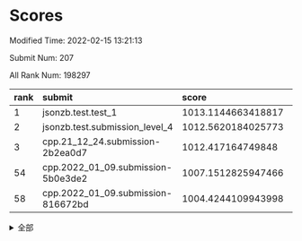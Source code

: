 # Scores

Modified Time: 2022-02-15 13:21:13

Submit Num: 207

All Rank Num: 198297

| rank |               submit               |       score        |       sigma        | pk_num |
| :--- | :--------------------------------- | :----------------- | :----------------- | :----- |
| 1    | jsonzb.test.test_1                 | 1013.1144663418817 | 0.8019276388153007 | 3831   |
| 2    | jsonzb.test.submission_level_4     | 1012.5620184025773 | 0.7984949435988024 | 3836   |
| 3    | cpp.21_12_24.submission-2b2ea0d7   | 1012.417164749848  | 0.8037423522108531 | 3832   |
| 54   | cpp.2022_01_09.submission-5b0e3de2 | 1007.1512825947466 | 0.728891665580387  | 3831   |
| 58   | cpp.2022_01_09.submission-816672bd | 1004.4244109943998 | 0.7104843979784932 | 3832   |


<details>
<summary>全部</summary>

| rank |                 submit                 |       score        |       sigma        | pk_num |
| :--- | :------------------------------------- | :----------------- | :----------------- | :----- |
| 1    | jsonzb.test.test_1                     | 1013.1144663418817 | 0.8019276388153007 | 3831   |
| 2    | jsonzb.test.submission_level_4         | 1012.5620184025773 | 0.7984949435988024 | 3836   |
| 3    | cpp.21_12_24.submission-2b2ea0d7       | 1012.417164749848  | 0.8037423522108531 | 3832   |
| 4    | gobigger.level_3.submission_level_3_4  | 1011.8404253418656 | 0.770049524649036  | 3826   |
| 5    | gobigger.level_3.submission_level_3_20 | 1011.5859528953151 | 0.7816983385017457 | 3830   |
| 6    | gobigger.level_3.submission_level_3_40 | 1011.5654667503563 | 0.7613630811642208 | 3833   |
| 7    | gobigger.level_3.submission_level_3_37 | 1011.0858620834617 | 0.7970262439230574 | 3826   |
| 8    | gobigger.level_3.submission_level_3_29 | 1011.037162324691  | 0.7727082917804432 | 3832   |
| 9    | gobigger.level_3.submission_level_3_35 | 1010.8532435522656 | 0.7702305936878227 | 3829   |
| 10   | gobigger.level_3.submission_level_3_10 | 1010.8479676765036 | 0.7695484659011899 | 3839   |
| 11   | gobigger.level_3.submission_level_3_12 | 1010.8214120215307 | 0.7748938308882848 | 3830   |
| 12   | gobigger.level_3.submission_level_3_22 | 1010.8077207138556 | 0.7765162880631818 | 3834   |
| 13   | gobigger.level_3.submission_level_3_23 | 1010.7163647149683 | 0.7479127787553551 | 3826   |
| 14   | gobigger.level_3.submission_level_3_18 | 1010.6438684427263 | 0.7589431399750731 | 3831   |
| 15   | gobigger.level_3.submission_level_3_2  | 1010.6140099983921 | 0.7661062958044673 | 3833   |
| 16   | gobigger.level_3.submission_level_3_14 | 1010.4664929929528 | 0.768825502679028  | 3831   |
| 17   | gobigger.level_3.submission_level_3_44 | 1010.3859542999112 | 0.7621734118771075 | 3831   |
| 18   | gobigger.level_3.submission_level_3_39 | 1010.3807840871883 | 0.7401786817930776 | 3828   |
| 19   | gobigger.level_3.submission_level_3_38 | 1010.3547523374583 | 0.7628495850790231 | 3836   |
| 20   | gobigger.level_3.submission_level_3_9  | 1010.2643312331347 | 0.7652668159935061 | 3829   |
| 21   | gobigger.level_3.submission_level_3_8  | 1010.2214570337213 | 0.7537740973799303 | 3832   |
| 22   | gobigger.level_3.submission_level_3_11 | 1010.1696446847089 | 0.7532462110166886 | 3834   |
| 23   | gobigger.level_3.submission_level_3_5  | 1010.040762908462  | 0.7642923009041126 | 3830   |
| 24   | gobigger.level_3.submission_level_3_3  | 1010.0057941114367 | 0.7498923745381483 | 3830   |
| 25   | gobigger.level_3.submission_level_3_26 | 1010.003960316672  | 0.7481904640856515 | 3826   |
| 26   | gobigger.level_3.submission_level_3_48 | 1009.9153373279388 | 0.7824654821721909 | 3835   |
| 27   | gobigger.level_3.submission_level_3_28 | 1009.9140140824555 | 0.7582524163157046 | 3835   |
| 28   | gobigger.level_3.submission_level_3_34 | 1009.913346176243  | 0.7782647257240358 | 3831   |
| 29   | gobigger.level_3.submission_level_3_17 | 1009.8926406001839 | 0.7633623194530724 | 3834   |
| 30   | gobigger.level_3.submission_level_3_13 | 1009.8825184266793 | 0.7674090695493175 | 3833   |
| 31   | gobigger.level_3.submission_level_3_47 | 1009.8783442443382 | 0.7357609855481393 | 3833   |
| 32   | gobigger.level_3.submission_level_3_43 | 1009.8041601496674 | 0.7354423202242851 | 3836   |
| 33   | gobigger.level_3.submission_level_3_1  | 1009.7490637652379 | 0.7472341184515863 | 3829   |
| 34   | gobigger.level_3.submission_level_3_45 | 1009.694362670022  | 0.7614436541951531 | 3833   |
| 35   | gobigger.level_3.submission_level_3_24 | 1009.6830637938015 | 0.749137232118492  | 3833   |
| 36   | gobigger.level_3.submission_level_3_0  | 1009.5956821021397 | 0.748851990744323  | 3834   |
| 37   | gobigger.level_3.submission_level_3_41 | 1009.4803671427602 | 0.772954222119547  | 3835   |
| 38   | gobigger.level_3.submission_level_3_32 | 1009.4709899057076 | 0.7538182348124378 | 3831   |
| 39   | gobigger.level_3.submission_level_3_42 | 1009.4612013507003 | 0.7477309498745498 | 3831   |
| 40   | gobigger.level_3.submission_level_3_49 | 1009.4436486571785 | 0.7598998937661032 | 3835   |
| 41   | gobigger.level_3.submission_level_3_36 | 1009.4066749969676 | 0.7393211454852123 | 3833   |
| 42   | gobigger.level_3.submission_level_3_19 | 1009.1882330011487 | 0.7351857038194659 | 3834   |
| 43   | gobigger.level_3.submission_level_3_30 | 1009.1855934794113 | 0.7623545878956828 | 3833   |
| 44   | gobigger.level_3.submission_level_3_46 | 1009.172720819697  | 0.7402894577785968 | 3837   |
| 45   | gobigger.level_3.submission_level_3_6  | 1008.9496386367781 | 0.7666630355372073 | 3835   |
| 46   | gobigger.level_3.submission_level_3_21 | 1008.9407788193727 | 0.719813969122793  | 3828   |
| 47   | gobigger.level_3.submission_level_3_7  | 1008.884223437113  | 0.7437148274515024 | 3834   |
| 48   | gobigger.level_3.submission_level_3_15 | 1008.7879249418222 | 0.7368460259784407 | 3836   |
| 49   | gobigger.level_3.submission_level_3_27 | 1008.7113801516824 | 0.7457766132456043 | 3834   |
| 50   | gobigger.level_3.submission_level_3_16 | 1008.6862428853794 | 0.7535364536019691 | 3829   |
| 51   | gobigger.level_3.submission_level_3_25 | 1008.4706719727177 | 0.7452984328166413 | 3832   |
| 52   | gobigger.level_3.submission_level_3_31 | 1008.3733801066202 | 0.7477725264384589 | 3828   |
| 53   | gobigger.level_3.submission_level_3_33 | 1008.1999244407697 | 0.7493294239127241 | 3830   |
| 54   | cpp.2022_01_09.submission-5b0e3de2     | 1007.1512825947466 | 0.728891665580387  | 3831   |
| 55   | gobigger.level_1.submission_level_1_21 | 1004.7586206572472 | 0.7226314479814434 | 3832   |
| 56   | gobigger.level_1.submission_level_1_33 | 1004.6245419370807 | 0.7115572617929434 | 3834   |
| 57   | gobigger.level_1.submission_level_1_44 | 1004.5801072692683 | 0.7082496657736144 | 3834   |
| 58   | cpp.2022_01_09.submission-816672bd     | 1004.4244109943998 | 0.7104843979784932 | 3832   |
| 59   | gobigger.level_1.submission_level_1_23 | 1004.384945074954  | 0.7122152785086256 | 3833   |
| 60   | gobigger.level_1.submission_level_1_47 | 1003.7577350120062 | 0.7150252150994837 | 3834   |
| 61   | gobigger.level_1.submission_level_1_48 | 1003.7204779877528 | 0.7122287359481014 | 3829   |
| 62   | gobigger.level_1.submission_level_1_22 | 1003.715791061153  | 0.7141745892174155 | 3835   |
| 63   | gobigger.level_1.submission_level_1_20 | 1003.711185628018  | 0.7238952994016531 | 3833   |
| 64   | gobigger.level_1.submission_level_1_11 | 1003.6126670090379 | 0.7305645830780483 | 3828   |
| 65   | gobigger.level_1.submission_level_1_26 | 1003.5580989474985 | 0.7227869812284659 | 3832   |
| 66   | gobigger.level_1.submission_level_1_14 | 1003.5279508918686 | 0.7217075551108598 | 3833   |
| 67   | gobigger.level_1.submission_level_1_37 | 1003.527714319268  | 0.7235397826744367 | 3834   |
| 68   | gobigger.level_1.submission_level_1_31 | 1003.4964177725789 | 0.722031382311735  | 3828   |
| 69   | gobigger.level_1.submission_level_1_32 | 1003.4373825361364 | 0.714167929327247  | 3835   |
| 70   | gobigger.level_1.submission_level_1_29 | 1003.4205101183147 | 0.7176380881459904 | 3833   |
| 71   | gobigger.level_1.submission_level_1_10 | 1003.3876298309156 | 0.7052240257326836 | 3836   |
| 72   | gobigger.level_1.submission_level_1_38 | 1003.3758665169289 | 0.7100498115712051 | 3836   |
| 73   | gobigger.level_1.submission_level_1_43 | 1003.3398404800819 | 0.7145234611207008 | 3833   |
| 74   | gobigger.level_1.submission_level_1_49 | 1003.3308011517174 | 0.7118618542881647 | 3831   |
| 75   | gobigger.level_1.submission_level_1_13 | 1003.3052202174147 | 0.710946806986382  | 3837   |
| 76   | gobigger.level_1.submission_level_1_15 | 1003.2706691725155 | 0.7261244437604111 | 3833   |
| 77   | gobigger.level_1.submission_level_1_5  | 1003.2431997991623 | 0.7096092131003959 | 3830   |
| 78   | gobigger.level_1.submission_level_1_1  | 1003.2354689038608 | 0.7124613883592994 | 3831   |
| 79   | gobigger.level_1.submission_level_1_18 | 1003.2091830606178 | 0.7142516722094304 | 3834   |
| 80   | gobigger.level_1.submission_level_1_35 | 1003.2058125687907 | 0.706601428664781  | 3834   |
| 81   | gobigger.level_1.submission_level_1_34 | 1003.185982662255  | 0.7138893393818552 | 3830   |
| 82   | gobigger.level_1.submission_level_1_36 | 1003.135633707402  | 0.7179241262225736 | 3832   |
| 83   | gobigger.level_1.submission_level_1_41 | 1003.1311813686467 | 0.7062032643017191 | 3835   |
| 84   | gobigger.level_1.submission_level_1_0  | 1003.1133171411403 | 0.713089525083584  | 3831   |
| 85   | gobigger.level_1.submission_level_1_17 | 1003.0860712844963 | 0.7102197521405166 | 3833   |
| 86   | gobigger.level_1.submission_level_1_28 | 1003.072701577169  | 0.7223020329320392 | 3829   |
| 87   | gobigger.level_1.submission_level_1_16 | 1002.9156833275134 | 0.7055791130515201 | 3828   |
| 88   | gobigger.level_1.submission_level_1_39 | 1002.9059009787956 | 0.7201097624705677 | 3828   |
| 89   | gobigger.level_1.submission_level_1_27 | 1002.8876082703678 | 0.7096303908716023 | 3829   |
| 90   | gobigger.level_1.submission_level_1_9  | 1002.7608230007191 | 0.7157637455489849 | 3830   |
| 91   | gobigger.level_1.submission_level_1_25 | 1002.7345133325807 | 0.7110888713453142 | 3833   |
| 92   | gobigger.level_1.submission_level_1_12 | 1002.7269154187263 | 0.7184573742581452 | 3834   |
| 93   | gobigger.level_1.submission_level_1_40 | 1002.7149450860654 | 0.7169654666190082 | 3835   |
| 94   | gobigger.level_1.submission_level_1_30 | 1002.7100589309214 | 0.7151816808419745 | 3829   |
| 95   | gobigger.level_1.submission_level_1_24 | 1002.6991366369256 | 0.7066854380756634 | 3829   |
| 96   | gobigger.level_1.submission_level_1_3  | 1002.5917660766821 | 0.7058438134427456 | 3832   |
| 97   | gobigger.level_1.submission_level_1_45 | 1002.4604659243909 | 0.7143173366996872 | 3832   |
| 98   | gobigger.level_1.submission_level_1_8  | 1002.3855869759195 | 0.7083158296997942 | 3827   |
| 99   | gobigger.level_1.submission_level_1_7  | 1002.3690633913997 | 0.7075614816056903 | 3835   |
| 100  | gobigger.level_1.submission_level_1_4  | 1002.1570707571226 | 0.7195874730076232 | 3832   |
| 101  | gobigger.level_1.submission_level_1_46 | 1002.137473380987  | 0.7098227431104839 | 3825   |
| 102  | gobigger.level_1.submission_level_1_42 | 1002.0049951088986 | 0.7102012054470417 | 3835   |
| 103  | gobigger.level_1.submission_level_1_19 | 1001.9831650521671 | 0.7090475536660357 | 3831   |
| 104  | gobigger.level_1.submission_level_1_6  | 1001.9395816766167 | 0.7158819458944538 | 3832   |
| 105  | gobigger.level_1.submission_level_1_2  | 1001.3958990004531 | 0.7101804011316442 | 3832   |
| 106  | gobigger.random.submission_random_38   | 997.2995795675635  | 0.7029540203998726 | 3830   |
| 107  | gobigger.random.submission_random_0    | 997.127982941716   | 0.7162349099566919 | 3836   |
| 108  | gobigger.random.submission_random_14   | 997.0811811147486  | 0.7100972114364598 | 3826   |
| 109  | gobigger.random.submission_random_17   | 996.9296860424731  | 0.7049227054932998 | 3838   |
| 110  | gobigger.random.submission_random_47   | 996.9138890673833  | 0.7088072022410706 | 3837   |
| 111  | gobigger.random.submission_random_46   | 996.8874099187241  | 0.7203423327029098 | 3832   |
| 112  | gobigger.random.submission_random_29   | 996.8318070516422  | 0.690434094497165  | 3828   |
| 113  | gobigger.random.submission_random_48   | 996.7866176609433  | 0.7151406671394133 | 3836   |
| 114  | gobigger.random.submission_random_25   | 996.722989519177   | 0.7140165886271316 | 3830   |
| 115  | gobigger.random.submission_random_28   | 996.6621105265892  | 0.7156065697864283 | 3832   |
| 116  | gobigger.random.submission_random_43   | 996.4373900316874  | 0.7073499863789527 | 3831   |
| 117  | gobigger.random.submission_random_21   | 996.4261337549763  | 0.7063247408312967 | 3833   |
| 118  | gobigger.random.submission_random_12   | 996.4096943330311  | 0.7052929058753854 | 3832   |
| 119  | gobigger.random.submission_random_16   | 996.3268652059786  | 0.7038693442484572 | 3834   |
| 120  | gobigger.random.submission_random_39   | 996.2544505250327  | 0.7203150813652598 | 3828   |
| 121  | gobigger.random.submission_random_40   | 996.2244846935891  | 0.7079426503170777 | 3830   |
| 122  | gobigger.random.submission_random_30   | 996.1900113789258  | 0.7065397861773121 | 3837   |
| 123  | gobigger.random.submission_random_31   | 996.1519204870693  | 0.7136651801068838 | 3831   |
| 124  | gobigger.random.submission_random_11   | 996.1273257734096  | 0.7152983492630086 | 3833   |
| 125  | gobigger.random.submission_random_15   | 996.0773951641235  | 0.7024797227658829 | 3831   |
| 126  | gobigger.random.submission_random_42   | 996.0642429035163  | 0.6987571270371197 | 3834   |
| 127  | gobigger.random.submission_random_44   | 996.0305608406446  | 0.7139555624744091 | 3832   |
| 128  | gobigger.random.submission_random_35   | 996.0286402659774  | 0.7120040916460034 | 3833   |
| 129  | gobigger.random.submission_random_23   | 995.998190843446   | 0.7103568642401312 | 3829   |
| 130  | gobigger.random.submission_random_34   | 995.9840372901928  | 0.7020870620111117 | 3833   |
| 131  | gobigger.random.submission_random_10   | 995.9686662418237  | 0.6992800700817944 | 3837   |
| 132  | gobigger.random.submission_random_19   | 995.9487693636655  | 0.7128380932540687 | 3832   |
| 133  | gobigger.random.submission_random_32   | 995.9359073098628  | 0.7104196524330564 | 3834   |
| 134  | gobigger.random.submission_random_3    | 995.8847499646912  | 0.6969334448921262 | 3830   |
| 135  | gobigger.random.submission_random_18   | 995.8789982012516  | 0.700478175229796  | 3831   |
| 136  | gobigger.random.submission_random_6    | 995.8364356970574  | 0.7039373449956728 | 3833   |
| 137  | gobigger.random.submission_random_26   | 995.8299808507492  | 0.7149813809914178 | 3834   |
| 138  | gobigger.random.submission_random_24   | 995.7694181036446  | 0.7185120035960922 | 3836   |
| 139  | gobigger.random.submission_random_8    | 995.7562088228419  | 0.7046794254232154 | 3832   |
| 140  | gobigger.random.submission_random_41   | 995.7319201221852  | 0.7139922439862972 | 3832   |
| 141  | gobigger.random.submission_random_13   | 995.7010286147424  | 0.7097424140943615 | 3830   |
| 142  | gobigger.random.submission_random_27   | 995.6966696494234  | 0.7119822686895416 | 3835   |
| 143  | gobigger.random.submission_random_36   | 995.6644226689112  | 0.7179133520713779 | 3828   |
| 144  | gobigger.random.submission_random_33   | 995.6509124867644  | 0.7066158384112063 | 3830   |
| 145  | gobigger.random.submission_random_37   | 995.6159364368842  | 0.7035753864572641 | 3824   |
| 146  | gobigger.random.submission_random_7    | 995.5555344875977  | 0.7075570941454227 | 3837   |
| 147  | gobigger.random.submission_random_49   | 995.5291336154795  | 0.711217711338558  | 3832   |
| 148  | gobigger.random.submission_random_5    | 995.4448757537222  | 0.7088124534616697 | 3830   |
| 149  | gobigger.random.submission_random_45   | 995.4208556108666  | 0.7212894517668865 | 3832   |
| 150  | gobigger.random.submission_random_20   | 995.3907314842065  | 0.7059982875081647 | 3834   |
| 151  | gobigger.random.submission_random_9    | 995.3854934736222  | 0.7144551325971413 | 3833   |
| 152  | gobigger.random.submission_random_1    | 995.3724557223397  | 0.7195017613872826 | 3831   |
| 153  | gobigger.random.submission_random_2    | 995.3722826605272  | 0.7204254774620537 | 3835   |
| 154  | gobigger.random.submission_random_4    | 994.9544367669598  | 0.720869142032544  | 3829   |
| 155  | gobigger.random.submission_random_22   | 994.2883909002278  | 0.7052459127858206 | 3835   |
| 156  | gobigger.level_2.submission_level_2_1  | 994.2649419576317  | 0.7367108411945726 | 3831   |
| 157  | gobigger.level_2.submission_level_2_2  | 994.0317170305999  | 0.7227256718322055 | 3831   |
| 158  | gobigger.level_2.submission_level_2_31 | 993.8994043585816  | 0.7173393552260707 | 3831   |
| 159  | gobigger.level_2.submission_level_2_3  | 993.3417062486186  | 0.7224575497727824 | 3836   |
| 160  | gobigger.level_2.submission_level_2_48 | 993.3170447101837  | 0.7347215017082922 | 3830   |
| 161  | gobigger.level_2.submission_level_2_6  | 992.9699724901958  | 0.7333258491016947 | 3830   |
| 162  | gobigger.level_2.submission_level_2_28 | 992.9693767152228  | 0.7516778951161537 | 3834   |
| 163  | gobigger.level_2.submission_level_2_44 | 992.8924791836623  | 0.7536986897181209 | 3833   |
| 164  | gobigger.level_2.submission_level_2_18 | 992.8404345698422  | 0.7268595315624712 | 3833   |
| 165  | gobigger.level_2.submission_level_2_5  | 992.8363815532487  | 0.7461389614307475 | 3836   |
| 166  | gobigger.level_2.submission_level_2_35 | 992.8070414376482  | 0.7493143345484723 | 3831   |
| 167  | gobigger.level_2.submission_level_2_21 | 992.7942780613467  | 0.7407345783888449 | 3833   |
| 168  | gobigger.level_2.submission_level_2_24 | 992.7834081222003  | 0.7329889364545517 | 3834   |
| 169  | gobigger.level_2.submission_level_2_22 | 992.7320693250024  | 0.7541821404601619 | 3831   |
| 170  | gobigger.level_2.submission_level_2_30 | 992.7072902061909  | 0.756204292675678  | 3830   |
| 171  | gobigger.level_2.submission_level_2_14 | 992.6389760963203  | 0.7291168837495995 | 3835   |
| 172  | gobigger.level_2.submission_level_2_27 | 992.6097553461186  | 0.7381744531432529 | 3832   |
| 173  | gobigger.level_2.submission_level_2_7  | 992.5452287134639  | 0.7291285668514021 | 3826   |
| 174  | gobigger.level_2.submission_level_2_23 | 992.5344716806699  | 0.7262449956447493 | 3828   |
| 175  | gobigger.level_2.submission_level_2_39 | 992.4534789221506  | 0.7260506336899619 | 3831   |
| 176  | gobigger.level_2.submission_level_2_29 | 992.4001027296919  | 0.7345431961754344 | 3831   |
| 177  | gobigger.level_2.submission_level_2_38 | 992.3878135613178  | 0.7304751321876027 | 3833   |
| 178  | gobigger.level_2.submission_level_2_34 | 992.3001876011999  | 0.7335042189623371 | 3829   |
| 179  | gobigger.level_2.submission_level_2_15 | 992.2096565976246  | 0.7416133738264762 | 3829   |
| 180  | gobigger.level_2.submission_level_2_13 | 992.1941686337227  | 0.7529536036408244 | 3835   |
| 181  | gobigger.level_2.submission_level_2_33 | 992.1224688351537  | 0.7502454676995868 | 3830   |
| 182  | gobigger.level_2.submission_level_2_40 | 992.1206501218327  | 0.7271629365727165 | 3829   |
| 183  | gobigger.level_2.submission_level_2_17 | 992.0783860679504  | 0.7721290306835716 | 3830   |
| 184  | gobigger.level_2.submission_level_2_16 | 992.0455938461657  | 0.7420806004669939 | 3833   |
| 185  | gobigger.level_2.submission_level_2_0  | 991.9860404323156  | 0.745152596575927  | 3828   |
| 186  | gobigger.level_2.submission_level_2_20 | 991.9682260017979  | 0.7411561278295654 | 3828   |
| 187  | gobigger.level_2.submission_level_2_10 | 991.9310031522633  | 0.7429000189311199 | 3827   |
| 188  | gobigger.level_2.submission_level_2_36 | 991.9097815960486  | 0.7495194987817668 | 3827   |
| 189  | gobigger.level_2.submission_level_2_4  | 991.7703748742811  | 0.7385706459064524 | 3832   |
| 190  | gobigger.level_2.submission_level_2_9  | 991.7570536426465  | 0.7286833078265973 | 3829   |
| 191  | gobigger.level_2.submission_level_2_46 | 991.7148685962965  | 0.7540377047043575 | 3833   |
| 192  | gobigger.level_2.submission_level_2_42 | 991.6970781423037  | 0.7583969165909431 | 3828   |
| 193  | gobigger.level_2.submission_level_2_37 | 991.5958349518389  | 0.7424286128268236 | 3828   |
| 194  | gobigger.level_2.submission_level_2_19 | 991.5067764139249  | 0.7590416008360483 | 3829   |
| 195  | gobigger.level_2.submission_level_2_26 | 991.4546520181949  | 0.745176550669107  | 3834   |
| 196  | gobigger.level_2.submission_level_2_11 | 991.3199738917322  | 0.7641329896461393 | 3828   |
| 197  | gobigger.level_2.submission_level_2_47 | 991.2730435106016  | 0.7556408030679201 | 3833   |
| 198  | gobigger.level_2.submission_level_2_45 | 991.2604783345171  | 0.7515387398080089 | 3833   |
| 199  | gobigger.level_2.submission_level_2_32 | 991.191780084488   | 0.7578324417074029 | 3833   |
| 200  | gobigger.level_2.submission_level_2_8  | 991.1002796399355  | 0.7570023426061219 | 3836   |
| 201  | gobigger.level_2.submission_level_2_49 | 990.9479742364076  | 0.7700443042508095 | 3832   |
| 202  | gobigger.level_2.submission_level_2_43 | 990.8431231272954  | 0.7664572110311512 | 3829   |
| 203  | gobigger.level_2.submission_level_2_12 | 990.799826217986   | 0.7798545333512212 | 3830   |
| 204  | gobigger.level_2.submission_level_2_25 | 990.5914623728659  | 0.7818452919533458 | 3834   |
| 205  | gobigger.level_2.submission_level_2_41 | 989.782631840641   | 0.7868597204878761 | 3835   |
| 206  | gobigger.none.submission_none_0        | 977.0302219634812  | 1.4087229852608396 | 3829   |
| 207  | gobigger.none.submission_none_1        | 976.26051619059    | 1.410562083051815  | 3830   |

</details>